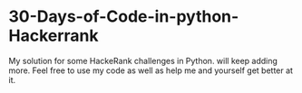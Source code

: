 # 30-Days-of-Code-in-python-Hackerrank
My solution for some HackeRank challenges in Python. will keep adding more. Feel free to use my code as well as help me and yourself get better at it.
